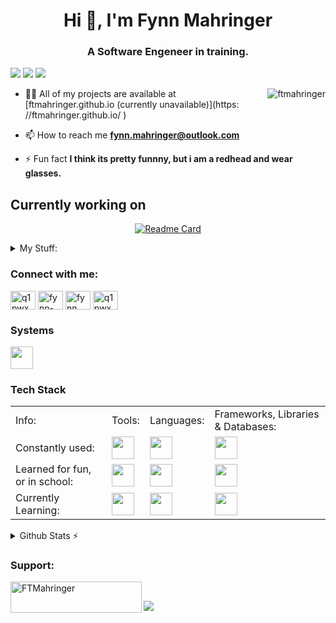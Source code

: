 <h1 align="center">Hi 👋, I'm Fynn Mahringer</h1>
<h3 align="center">A Software Engeneer in training.</h3>

![](https://komarev.com/ghpvc/?username=ftmahringer&color=red&abbreviated=true&label=PROFILE+VIEWS&style=for-the-badge)
<a href="https://www.github.com/FTMahringer" target="_blank" rel="noreferrer"><img src="https://img.shields.io/github/followers/FTMahringer?logo=github&style=for-the-badge&color=red&labelColor=gray" /></a>
<a href="https://www.github.com/FTMahringer" target="_blank" rel="noreferrer"><img src="https://img.shields.io/github/stars/FTMahringer?logo=github&style=for-the-badge&color=red&labelColor=gray" /></a>

<a href="#FTMahringer-title">  
  <img src="https://github-readme-stats.vercel.app/api?username=ftmahringer&show_icons=true&theme=monokai&hide_border=true&line_height=20" alt="ftmahringer" align="right" />
</a>

- 👨‍💻 All of my projects are available at [ftmahringer.github.io (currently unavailable)](https: //ftmahringer.github.io/ )

- 📫 How to reach me **fynn.mahringer@outlook.com**

- ⚡ Fun fact **I think its pretty funnny, but i am a redhead and wear glasses.**

## Currently working on

<div align="center">
  
  [![Readme Card](https://github-readme-stats.vercel.app/api/pin/?username=ftmahringer&repo=Grid-Games)](https://github.com/FTMahringer/Grid-Games)
  
</div>

<details>
  <summary>
    My Stuff:
  </summary>
  <br>
  
| **Devices**                     | **Nitro 5**                          | **Desktop**                        |
| ------------------------------  | ---------------------------------  | ---------------------------------  |
| - Laptop: Acer Nitro 5           | - OS: Windows 11                   | - OS: Windows 10                   |
| - Desktop: Self build (Not Good)| - CPU: Intel i5-11400H             | - CPU: Intel i5-9400F              |
| - Phone: Huawei P30 Pro	        | - GPU: NVIDEA RTX 3050 (Laptop GPU)| - GPU: NVIDEA GEFORCE GTX 1050 TI  |
|                                 | - RAM: 32GB DDR4 2400MHZ           | - RAM: 64GB DDR4 3600MHZ           |
|                                 | - HDD: 1TB                         | - HDD: 1TB + 500GB + 6TB           |
|                                 | - SSD: 500GB + 2TB                 | - SSD: 2TB                         |

</details>

<h3 align="left">Connect with me:</h3>
<p align="left">
<a href="https://dev.to/q1pwx" target="blank"><img align="center" src="https://raw.githubusercontent.com/rahuldkjain/github-profile-readme-generator/master/src/images/icons/Social/devto.svg" alt="q1pwx" height="30" width="40" /></a>
<a href="https://linkedin.com/in/fynn-mahringer-30a36b285" target="blank"><img align="center" src="https://raw.githubusercontent.com/rahuldkjain/github-profile-readme-generator/master/src/images/icons/Social/linked-in-alt.svg" alt="fynn-mahringer-30a36b285" height="30" width="40" /></a>
<!--
  <a href="https://stackoverflow.com/users/24865837" target="blank"><img align="center" src="https://raw.githubusercontent.com/rahuldkjain/github-profile-readme-generator/master/src/images/icons/Social/stack-overflow.svg" alt="24865837" height="30" width="40" /></a> -->
<a href="https://fb.com/profile.php?id=61555758103732" target="blank"><img align="center" src="https://raw.githubusercontent.com/rahuldkjain/github-profile-readme-generator/master/src/images/icons/Social/facebook.svg" alt="fynn mahringer" height="30" width="40" /></a>
<a href="https://www.youtube.com//channel/UCzFRFnCSHcv5kiq8DY62Aag" target="blank"><img align="center" src="https://raw.githubusercontent.com/rahuldkjain/github-profile-readme-generator/master/src/images/icons/Social/youtube.svg" alt="q1pwx" height="30" width="40" /></a>
</p>

### Systems
<img src="https://skillicons.dev/icons?i=ubuntu,linux,windows,debian" height="36">


### Tech Stack
<table>
  <tr>
    <td>Info:</td>
    <td>Tools:</td>
    <td>Languages:</td>
    <td>Frameworks, Libraries & Databases:</td>
  </tr>
  <tr>
    <td>Constantly used:</td>
    <td><img src="https://skillicons.dev/icons?i=git,github,maven" height="36">
    </td><td><img src="https://skillicons.dev/icons?i=css,html,js,jquery,java,php" height="36"></td>
    <td><img src="https://skillicons.dev/icons?i=mysql&perline=50" height="36"></td>
  </tr>
  <tr>
    <td>Learned for fun, or in school:</td>
    <td><img src="https://skillicons.dev/icons?i=figma,vercel,gradle" height="36"></td>
    <td><img src="https://skillicons.dev/icons?i=c,cs,bash,lua,regex" height="36"></td>
    <td><img src="https://skillicons.dev/icons?i=mongodb,postgres&perline=50" height="36"></td>
  </tr>
  <tr>
    <td>Currently Learning:</td>
    <td><img src="https://skillicons.dev/icons?i=docker" height="36"></td>
    <td><img src="https://skillicons.dev/icons?i=..." height="36"></td>
    <td><img src="https://skillicons.dev/icons?i=symfony" height="36"></td>
  </tr>
</table>


<details>
  <summary>Github Stats ⚡</summary>
  <img src="https://github-readme-stats.vercel.app/api/top-langs/?username=FTMahringer&layout=compact&size_weight=0.5&count_weight=0.5&langs_count=8&bg_color=0D1117&text_color=c9d1d9&hide_border=true" align="right" />

  <img src="https://streak-stats.demolab.com?user=FTMahringer&theme=monokai&hide_border=true&date_format=j%20M%5B%20Y%5D"/>
</details>

<h3 align="left">Support:</h3>
<p><a href="https://www.buymeacoffee.com/FTMahringer"> <img align="left" src="https://cdn.buymeacoffee.com/buttons/v2/default-yellow.png" height="50" width="210" alt="FTMahringer" /></a></p>
<br>

![](https://hit.yhype.me/github/profile?user_id=168755023)
